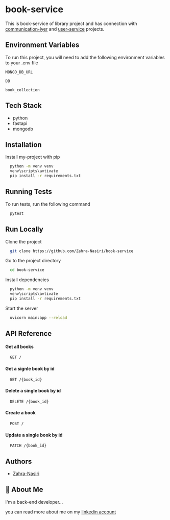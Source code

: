 
# book-service

This is book-service of library project and has connection with [communication-lyer](https://github.com/Zahra-Nasiri/communication-layer)
 and [user-service](https://github.com/Zahra-Nasiri/user-service)
 projects.


## Environment Variables

To run this project, you will need to add the following environment variables to your .env file

`MONGO_DB_URL`

`DB`

`book_collection`


## Tech Stack

* python
* fastapi
* mongodb




## Installation

Install my-project with pip

```bash
  python -m venv venv
  venv\scripts\avtivate
  pip install -r requirements.txt
```

## Running Tests

To run tests, run the following command

```bash
  pytest
```


## Run Locally

Clone the project

```bash
  git clone https://github.com/Zahra-Nasiri/book-service
```

Go to the project directory

```bash
  cd book-service
```

Install dependencies

```bash
  python -m venv venv
  venv\scripts\avtivate
  pip install -r requirements.txt
```

Start the server

```bash
  uvicorn main:app --reload
```

## API Reference

#### Get all books

```http
  GET /
```

#### Get a signle book by id

```http
  GET /{book_id}
```

#### Delete a single book by id

```http
  DELETE /{book_id}
```

#### Create a book

```http
  POST /
```

#### Update a single book by id

```http
  PATCH /{book_id}
```

## Authors

- [Zahra-Nasiri](https://github.com/Zahra-Nasiri)


## 🚀 About Me
I'm a  back-end developer...

you can read more about me on my [linkedin account](https://www.linkedin.com/in/zahra-nasirmohammadi-73584b241/)
